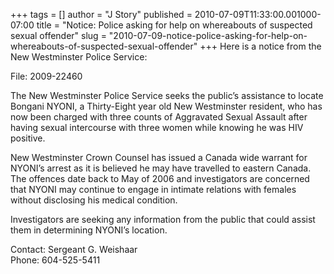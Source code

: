 +++
tags = []
author = "J Story"
published = 2010-07-09T11:33:00.001000-07:00
title = "Notice: Police asking for help on whereabouts of suspected sexual offender"
slug = "2010-07-09-notice-police-asking-for-help-on-whereabouts-of-suspected-sexual-offender"
+++
Here is a notice from the New Westminster Police Service:  
  
File: 2009-22460  
  
The New Westminster Police Service seeks the public’s assistance to
locate Bongani NYONI, a Thirty-Eight year old New Westminster resident,
who has now been charged with three counts of Aggravated Sexual Assault
after having sexual intercourse with three women while knowing he was
HIV positive.  
  
New Westminster Crown Counsel has issued a Canada wide warrant for
NYONI’s arrest as it is believed he may have travelled to eastern
Canada. The offences date back to May of 2006 and investigators are
concerned that NYONI may continue to engage in intimate relations with
females without disclosing his medical condition.  
  
Investigators are seeking any information from the public that could
assist them in determining NYONI’s location.  
  
Contact: Sergeant G. Weishaar  
Phone: 604-525-5411
